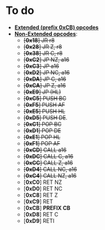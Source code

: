 # To do
  - <u>**Extended (prefix 0xCB) opcodes**</u>
  - <u>**Non-Extended opcodes**</u>:
    - <s>[**0x18**] JR r8</s>
    - <s>[**0x28**] JR Z, r8</s>
    - <s>[**0x38**] JR C, r8</s>
    - <s>[**0xC2**] JP NZ, a16</s>
    - <s>[**0xC3**] JP a16</s>
    - <s>[**0xD2**] JP NC, a16</s>
    - <s>[**0xDA**] JP C, a16</s>
    - <s>[**0xCA**] JP Z, a16</s>
    - <s>[**0xE9**] JP (HL)</s>
    - <s>[**0xC5**] PUSH BC</s>
    - <s>[**0xF5**] PUSH AF</s>
    - <s>[**0xE5**] PUSH HL</s>
    - <s>[**0xD5**] PUSH DE</s>.
    - <s>[**0xC1**] POP BC</s>
    - <s>[**0xD1**] POP DE</s>
    - <s>[**0xE1**] POP HL</s>
    - <s>[**0xF1**] POP AF</s>
    - <s>[**0xCD**] CALL a16</s>
    - <s>[**0xDC**] CALL C, a16</s>
    - <s>[**0xCC**] CALL Z, a16</s>
    - <s>[**0xD4**] CALL NC, a16</s>
    - <s>[**0xC4**] CALL NZ, a16</s>
    - [**0xC0**] RET NZ
    - [**0xD0**] RET NC 
    - [**0xC8**] RET Z
    - [**0xC9**] RET
    - [**0xCB**] **PREFIX CB**
    - [**0xD8**] RET C
    - [**0xD9**] RETI


